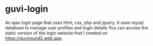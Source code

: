 # guvi-login
An ajax login page that uses html, css, php and jquery. 
It uses mysql database to manage user profiles and login details
You can access the static version of the login website that I created on https://guviround2.web.app.
